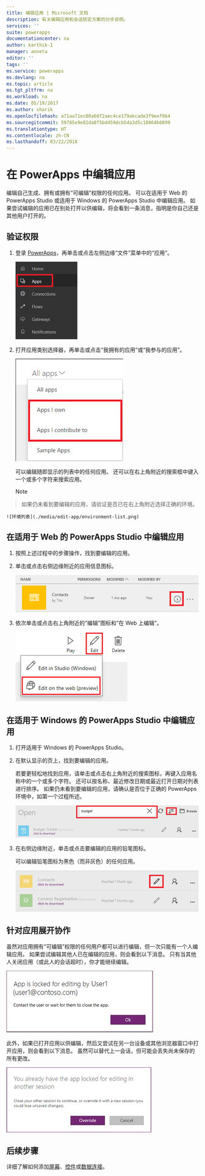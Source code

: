 ```yaml
---
title: 编辑应用 | Microsoft 文档
description: 有关编辑应用和会话锁定方案的分步说明。
services: ''
suite: powerapps
documentationcenter: na
author: karthik-1
manager: anneta
editor: ''
tags: ''
ms.service: powerapps
ms.devlang: na
ms.topic: article
ms.tgt_pltfrm: na
ms.workload: na
ms.date: 05/19/2017
ms.author: sharik
ms.openlocfilehash: a71aa71ec80a60f2aec4ce179abcade3f9eef964
ms.sourcegitcommit: 59785e9e82da8f5bd459dcb5da3d5c18064b0899
ms.translationtype: HT
ms.contentlocale: zh-CN
ms.lasthandoff: 03/22/2018
---
```

# <a name="edit-an-app-in-powerapps"></a>在 PowerApps 中编辑应用
编辑自己生成、拥有或拥有“可编辑”权限的任何应用。 可以在适用于 Web 的 PowerApps Studio 或适用于 Windows 的 PowerApps Studio 中编辑应用。 如果尝试编辑的应用已在别处打开以供编辑，将会看到一条消息，指明是你自己还是其他用户打开的。

## <a name="verify-your-permissions"></a>验证权限
1. 登录 [PowerApps](https://web.powerapps.com)，再单击或点击左侧边缘“文件”菜单中的“应用”。
   
    ![“文件”菜单中的“应用”选项](./media/edit-app/file-apps.png)
2. 打开应用类别选择器，再单击或点击“我拥有的应用”或“我参与的应用”。
   
    ![应用类别选择器](./media/edit-app/app-category.png)
   
    可以编辑随即显示的列表中的任何应用。 还可以在右上角附近的搜索框中键入一个或多个字符来搜索应用。
   
    > [!NOTE]
> 如果仍未看到要编辑的应用，请验证是否已在右上角附近选择正确的环境。
   
    ![环境列表](./media/edit-app/environment-list.png)

## <a name="edit-an-app-in-powerapps-studio-for-web"></a>在适用于 Web 的 PowerApps Studio 中编辑应用
1. 按照上述过程中的步骤操作，找到要编辑的应用。
2. 单击或点击右侧边缘附近的应用信息图标。
   
    ![信息图标](./media/edit-app/app-edit.png)
3. 依次单击或点击右上角附近的“编辑”图标和“在 Web 上编辑”。
   
    ![“编辑”图标](./media/edit-app/edit-icon.png)

## <a name="edit-an-app-in-powerapps-studio-for-windows"></a>在适用于 Windows 的 PowerApps Studio 中编辑应用
1. 打开适用于 Windows 的 PowerApps Studio。
2. 在默认显示的页上，找到要编辑的应用。
   
    若要更轻松地找到应用，请单击或点击右上角附近的搜索图标，再键入应用名称中的一个或多个字符。 还可以按名称、最近修改日期或最近打开日期对列表进行排序。 如果仍未看到要编辑的应用，请确认是否位于正确的 PowerApps 环境中，如第一个过程所述。
   
    ![](./media/edit-app/sort-filter.png)
3. 在右侧边缘附近，单击或点击要编辑的应用的铅笔图标。
   
    可以编辑铅笔图标为黑色（而非灰色）的任何应用。
   
    ![](./media/edit-app/app-editstudio.png)

## <a name="collaborate-on-an-app"></a>针对应用展开协作
虽然对应用拥有“可编辑”权限的任何用户都可以进行编辑，但一次只能有一个人编辑应用。 如果尝试编辑其他人已在编辑的应用，则会看到以下消息。 只有当其他人关闭应用（或此人的会话超时），你才能继续编辑。

![](./media/edit-app/applock-otheruser.png)

此外，如果已打开应用以供编辑，然后又尝试在另一台设备或其他浏览器窗口中打开应用，则会看到以下消息。 虽然可以替代上一会话，但可能会丢失尚未保存的所有更改。

![](./media/edit-app/applock-selfuser.png)

## <a name="next-steps"></a>后续步骤
详细了解如何添加[屏幕](add-screen-context-variables.md)、[控件](add-configure-controls.md)或[数据连接](add-data-connection.md)。

